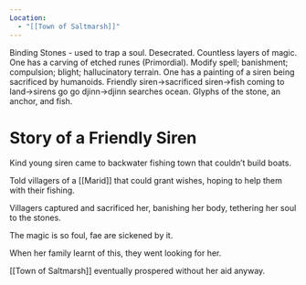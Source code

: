 ```yaml
---
Location:
  - "[[Town of Saltmarsh]]"
---
```

Binding Stones - used to trap a soul. 
Desecrated. 
Countless layers of magic. 
One has a carving of etched runes (Primordial). Modify spell; banishment; compulsion; blight; hallucinatory terrain. 
One has a painting of a siren being sacrificed by humanoids. Friendly siren→sacrificed siren→fish coming to land→sirens go go djinn→djinn searches ocean. Glyphs of the stone, an anchor, and fish.


# Story of a Friendly Siren
Kind young siren came to backwater fishing town that couldn’t build boats.

Told villagers of a [[Marid]] that could grant wishes, hoping to help them with their fishing.

Villagers captured and sacrificed her, banishing her body, tethering her soul to the stones.

The magic is so foul, fae are sickened by it.

When her family learnt of this, they went looking for her.

[[Town of Saltmarsh]] eventually prospered without her aid anyway.